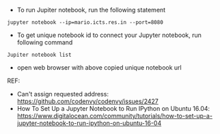 - To run Jupiter notebook, run the following statement
````
jupyter notebook --ip=mario.icts.res.in --port=8080
````

- To get unique notebook id to connect your Jupyter notebook, run following command
````
Jupiter notebook list
````

- open web browser with above copied unique notebook url

REF:
- Can't assign requested address: https://github.com/codenvy/codenvy/issues/2427
- How To Set Up a Jupyter Notebook to Run IPython on Ubuntu 16.04: https://www.digitalocean.com/community/tutorials/how-to-set-up-a-jupyter-notebook-to-run-ipython-on-ubuntu-16-04
